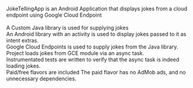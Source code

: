  JokeTellingApp is an Android Application that displays jokes from a cloud endpoint using Google Cloud Endpoint <br />
 <br />
 A Custom Java library is used for supplying jokes <br />
 An Android library with an activity is used to display jokes passed to it as intent extras. <br />
 Google Cloud Endpoints is used to supply jokes from the Java library. Project loads jokes from GCE module via an async task. <br />
 Instrumentated tests are written to verify that the async task is indeed loading jokes. <br />
 Paid/free flavors are included The paid flavor has no AdMob ads, and no unnecessary dependencies. <br />
 <br />
 
